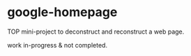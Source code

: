 # google-homepage

TOP mini-project to deconstruct and reconstruct a web page.

work in-progress & not completed.
